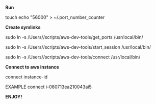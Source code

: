 **Run**

touch echo "56000" > ~/.port_number_counter

**Create symlinks**

sudo ln -s /Users/<USERNAME>/scripts/aws-dev-tools/get_ports /usr/local/bin/
  
sudo ln -s /Users/<USERNAME>/scripts/aws-dev-tools/start_session /usr/local/bin/
  
sudo ln -s /Users/<USERNAME>/scripts/aws-dev-tools/connect /usr/local/bin/

**Connect to aws instance**
  
connect instance-id 
  
  EXAMPLE 
    connect i-060713ea210043ai5

  **ENJOY!**
